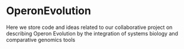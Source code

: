 # OperonEvolution
Here we store code and ideas related to our collaborative project on describing Operon Evolution by the integration of systems biology and comparative genomics tools
